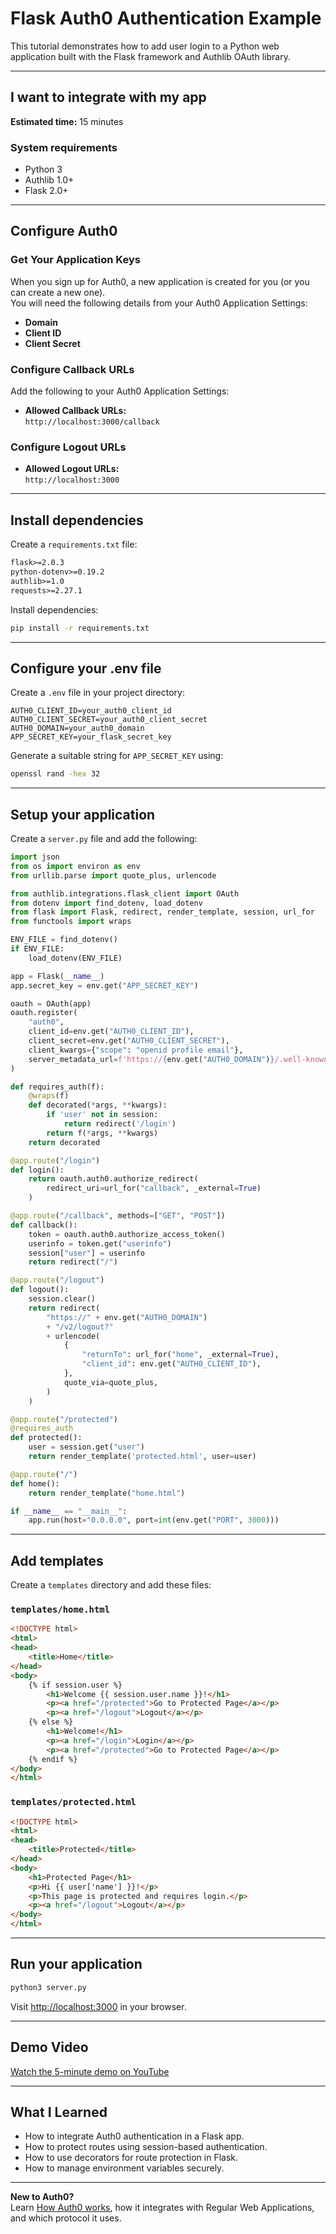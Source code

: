 # Flask Auth0 Authentication Example

This tutorial demonstrates how to add user login to a Python web application built with the Flask framework and Authlib OAuth library.

---

## I want to integrate with my app

**Estimated time:** 15 minutes

### System requirements

- Python 3
- Authlib 1.0+
- Flask 2.0+

---

## Configure Auth0

### Get Your Application Keys

When you sign up for Auth0, a new application is created for you (or you can create a new one).  
You will need the following details from your Auth0 Application Settings:

- **Domain**
- **Client ID**
- **Client Secret**

### Configure Callback URLs

Add the following to your Auth0 Application Settings:

- **Allowed Callback URLs:**  
  `http://localhost:3000/callback`

### Configure Logout URLs

- **Allowed Logout URLs:**  
  `http://localhost:3000`

---

## Install dependencies

Create a `requirements.txt` file:

```txt
flask>=2.0.3
python-dotenv>=0.19.2
authlib>=1.0
requests>=2.27.1
```

Install dependencies:

```bash
pip install -r requirements.txt
```

---

## Configure your .env file

Create a `.env` file in your project directory:

```properties
AUTH0_CLIENT_ID=your_auth0_client_id
AUTH0_CLIENT_SECRET=your_auth0_client_secret
AUTH0_DOMAIN=your_auth0_domain
APP_SECRET_KEY=your_flask_secret_key
```

Generate a suitable string for `APP_SECRET_KEY` using:

```bash
openssl rand -hex 32
```

---

## Setup your application

Create a `server.py` file and add the following:

```python
import json
from os import environ as env
from urllib.parse import quote_plus, urlencode

from authlib.integrations.flask_client import OAuth
from dotenv import find_dotenv, load_dotenv
from flask import Flask, redirect, render_template, session, url_for
from functools import wraps

ENV_FILE = find_dotenv()
if ENV_FILE:
    load_dotenv(ENV_FILE)

app = Flask(__name__)
app.secret_key = env.get("APP_SECRET_KEY")

oauth = OAuth(app)
oauth.register(
    "auth0",
    client_id=env.get("AUTH0_CLIENT_ID"),
    client_secret=env.get("AUTH0_CLIENT_SECRET"),
    client_kwargs={"scope": "openid profile email"},
    server_metadata_url=f'https://{env.get("AUTH0_DOMAIN")}/.well-known/openid-configuration'
)

def requires_auth(f):
    @wraps(f)
    def decorated(*args, **kwargs):
        if 'user' not in session:
            return redirect('/login')
        return f(*args, **kwargs)
    return decorated

@app.route("/login")
def login():
    return oauth.auth0.authorize_redirect(
        redirect_uri=url_for("callback", _external=True)
    )

@app.route("/callback", methods=["GET", "POST"])
def callback():
    token = oauth.auth0.authorize_access_token()
    userinfo = token.get("userinfo")
    session["user"] = userinfo
    return redirect("/")

@app.route("/logout")
def logout():
    session.clear()
    return redirect(
        "https://" + env.get("AUTH0_DOMAIN")
        + "/v2/logout?"
        + urlencode(
            {
                "returnTo": url_for("home", _external=True),
                "client_id": env.get("AUTH0_CLIENT_ID"),
            },
            quote_via=quote_plus,
        )
    )

@app.route("/protected")
@requires_auth
def protected():
    user = session.get("user")
    return render_template('protected.html', user=user)

@app.route("/")
def home():
    return render_template("home.html")

if __name__ == "__main__":
    app.run(host="0.0.0.0", port=int(env.get("PORT", 3000)))
```

---

## Add templates

Create a `templates` directory and add these files:

### `templates/home.html`

```html
<!DOCTYPE html>
<html>
<head>
    <title>Home</title>
</head>
<body>
    {% if session.user %}
        <h1>Welcome {{ session.user.name }}!</h1>
        <p><a href="/protected">Go to Protected Page</a></p>
        <p><a href="/logout">Logout</a></p>
    {% else %}
        <h1>Welcome!</h1>
        <p><a href="/login">Login</a></p>
        <p><a href="/protected">Go to Protected Page</a></p>
    {% endif %}
</body>
</html>
```

### `templates/protected.html`

```html
<!DOCTYPE html>
<html>
<head>
    <title>Protected</title>
</head>
<body>
    <h1>Protected Page</h1>
    <p>Hi {{ user['name'] }}!</p>
    <p>This page is protected and requires login.</p>
    <p><a href="/logout">Logout</a></p>
</body>
</html>
```

---

## Run your application

```bash
python3 server.py
```

Visit [http://localhost:3000](http://localhost:3000) in your browser.

---

## Demo Video

[Watch the 5-minute demo on YouTube](https://www.youtube.com/watch?v=YOUR_VIDEO_ID)

---

## What I Learned

- How to integrate Auth0 authentication in a Flask app.
- How to protect routes using session-based authentication.
- How to use decorators for route protection in Flask.
- How to manage environment variables securely.

---

**New to Auth0?**  
Learn [How Auth0 works](https://auth0.com/docs/get-started), how it integrates with Regular Web Applications, and which protocol it uses.
